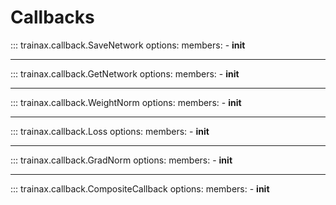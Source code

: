 # Callbacks

::: trainax.callback.SaveNetwork
    options:
        members:
            - __init__

---

::: trainax.callback.GetNetwork
    options:
        members:
            - __init__

---

::: trainax.callback.WeightNorm
    options:
        members:
            - __init__

---

::: trainax.callback.Loss
    options:
        members:
            - __init__

---

::: trainax.callback.GradNorm
    options:
        members:
            - __init__

---

::: trainax.callback.CompositeCallback
    options:
        members:
            - __init__